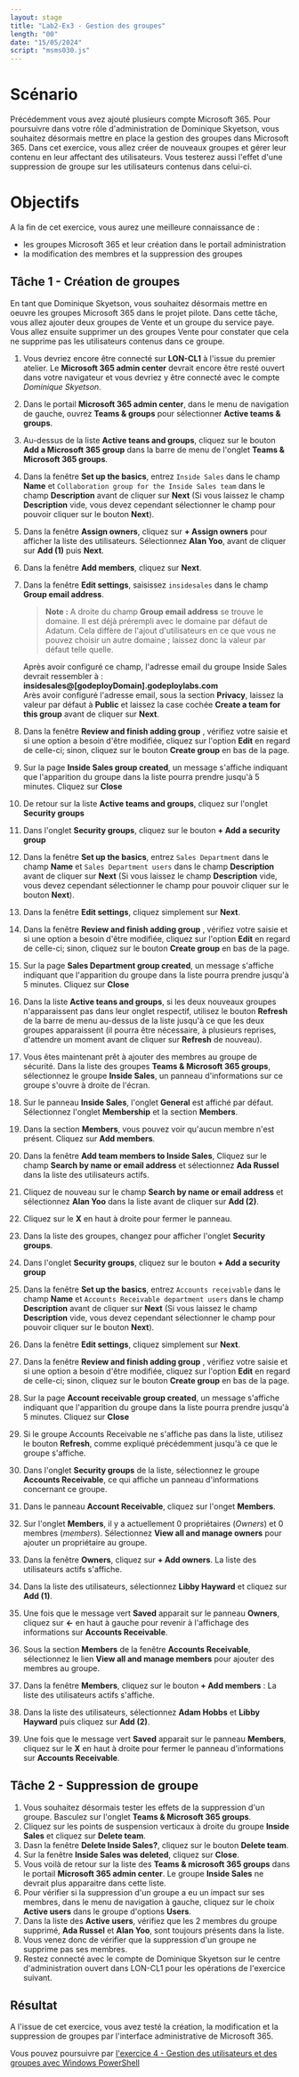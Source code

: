 ```yaml
---
layout: stage
title: "Lab2-Ex3 - Gestion des groupes"
length: "00"
date: "15/05/2024"
script: "msms030.js"
---
```

# Scénario
Précédemment vous avez ajouté plusieurs compte Microsoft 365. Pour poursuivre dans votre rôle d'administration de Dominique Skyetson, vous souhaitez désormais mettre en place la gestion des groupes dans Microsoft 365. Dans cet exercice, vous allez créer de nouveaux groupes et gérer leur contenu en leur affectant des utilisateurs. Vous testerez aussi l'effet d'une suppression de groupe sur les utilisateurs contenus dans celui-ci.

# Objectifs
A la fin de cet exercice, vous aurez une meilleure connaissance de :
- les groupes Microsoft 365 et leur création dans le portail administration
- la modification des membres et la suppression des groupes

## Tâche 1 - Création de groupes
En tant que Dominique Skyetson, vous souhaitez désormais mettre en oeuvre les groupes Microsoft 365 dans le projet pilote. Dans cette tâche, vous allez ajouter deux groupes de Vente et un groupe du service paye. Vous allez ensuite supprimer un des groupes Vente pour constater que cela ne supprime pas les utilisateurs contenus dans ce groupe.
1. Vous devriez encore être connecté sur **LON-CL1** à l'issue du premier atelier. Le **Microsoft 365 admin center** devrait encore être resté ouvert dans votre navigateur et vous devriez y être connecté avec le compte *Dominique Skyetson*.
1. Dans le portail **Microsoft 365 admin center**, dans le menu de navigation de gauche, ouvrez **Teams & groups** pour sélectionner **Active teams & groups**.
1. Au-dessus de la liste **Active teans and groups**, cliquez sur le bouton **Add a Microsoft 365 group** dans la barre de menu de l'onglet **Teams & Microsoft 365 groups**.
1. Dans la fenêtre **Set up the basics**, entrez ```Inside Sales``` dans le champ **Name** et ```Collaboration group for the Inside Sales team``` dans le champ **Description** avant de cliquer sur **Next** (Si vous laissez le champ **Description** vide, vous devez cependant sélectionner le champ pour pouvoir cliquer sur le bouton **Next**).
1. Dans la fenêtre **Assign owners**, cliquez sur **+ Assign owners** pour afficher la liste des utilisateurs. Sélectionnez **Alan Yoo**, avant de cliquer sur **Add (1)** puis **Next**. 
1. Dans la fenêtre **Add members**, cliquez sur **Next**.
1. Dans la fenêtre **Edit settings**, saisissez ```insidesales``` dans le champ **Group email address**.  
	>**Note :** A droite du champ **Group email address** se trouve le domaine. Il est déjà prérempli avec le domaine par défaut de Adatum. Cela diffère de l'ajout d'utilisateurs en ce que vous ne pouvez choisir un autre domaine ; laissez donc la valeur par défaut telle quelle.  

	Après avoir configuré ce champ, l'adresse email du groupe Inside Sales devrait ressembler à : **insidesales@[godeployDomain].godeploylabs.com**  
	Arès avoir configuré l'adresse email, sous la section **Privacy**, laissez la valeur par défaut à **Public** et laissez la case cochée **Create a team for this group** avant de cliquer sur **Next**.
1. Dans la fenêtre **Review and finish adding group** , vérifiez votre saisie et si une option a besoin d'être modifiée, cliquez sur l'option **Edit** en regard de celle-ci; sinon, cliquez sur le bouton **Create group** en bas de la page.
1. Sur la page **Inside Sales group created**, un message s'affiche indiquant que l'apparition du groupe dans la liste pourra prendre jusqu'à 5 minutes. Cliquez sur **Close**
1. De retour sur la liste **Active teams and groups**, cliquez sur l'onglet **Security groups**
1. Dans l'onglet **Security groups**, cliquez sur le bouton **+ Add a security group**
1. Dans la fenêtre **Set up the basics**, entrez ```Sales Department``` dans le champ **Name** et ```Sales Department users``` dans le champ **Description** avant de cliquer sur **Next** (Si vous laissez le champ **Description** vide, vous devez cependant sélectionner le champ pour pouvoir cliquer sur le bouton **Next**).
1. Dans la fenêtre **Edit settings**, cliquez simplement sur **Next**.
1. Dans la fenêtre **Review and finish adding group** , vérifiez votre saisie et si une option a besoin d'être modifiée, cliquez sur l'option **Edit** en regard de celle-ci; sinon, cliquez sur le bouton **Create group** en bas de la page.
1. Sur la page **Sales Department group created**, un message s'affiche indiquant que l'apparition du groupe dans la liste pourra prendre jusqu'à 5 minutes. Cliquez sur **Close**
1. Dans la liste **Active teans and groups**, si les deux nouveaux groupes n'apparaissent pas dans leur onglet respectif, utilisez le bouton **Refresh** de la barre de menu au-dessus de la liste jusqu'à ce que les deux groupes apparaissent (il pourra être nécessaire, à plusieurs reprises, d'attendre un moment avant de cliquer sur **Refresh** de nouveau).
1. Vous êtes maintenant prêt à ajouter des membres au groupe de sécurité. Dans la liste des groupes **Teams & Microsoft 365 groups**, sélectionnez le groupe **Inside Sales**, un panneau d'informations sur ce groupe s'ouvre à droite de l'écran.
1. Sur le panneau **Inside Sales**, l'onglet **General** est affiché par défaut. Sélectionnez l'onglet **Membership** et la section **Members**.
1. Dans la section **Members**, vous pouvez voir qu'aucun membre n'est présent. Cliquez sur **Add members**. 
1. Dans la fenêtre **Add team members to Inside Sales**, Cliquez sur le champ **Search by name or email address** et sélectionnez **Ada Russel** dans la liste des utilisateurs actifs.
1. Cliquez de nouveau sur le champ **Search by name or email address** et sélectionnez **Alan Yoo** dans la liste avant de cliquer sur **Add (2)**. 
1. Cliquez sur le **X** en haut à droite pour fermer le panneau.
1. Dans la liste des groupes, changez pour afficher l'onglet **Security groups**.
1. Dans l'onglet **Security groups**, cliquez sur le bouton **+ Add a security group**
1. Dans la fenêtre **Set up the basics**, entrez ```Accounts receivable``` dans le champ **Name** et ```Accounts Receivable department users``` dans le champ **Description** avant de cliquer sur **Next** (Si vous laissez le champ **Description** vide, vous devez cependant sélectionner le champ pour pouvoir cliquer sur le bouton **Next**).
1. Dans la fenêtre **Edit settings**, cliquez simplement sur **Next**.
1. Dans la fenêtre **Review and finish adding group** , vérifiez votre saisie et si une option a besoin d'être modifiée, cliquez sur l'option **Edit** en regard de celle-ci; sinon, cliquez sur le bouton **Create group** en bas de la page.
1. Sur la page **Account receivable group created**, un message s'affiche indiquant que l'apparition du groupe dans la liste pourra prendre jusqu'à 5 minutes. Cliquez sur **Close**
1. Si le groupe Accounts Receivable ne s'affiche pas dans la liste, utilisez le bouton **Refresh**, comme expliqué précédemment jusqu'à ce que le groupe s'affiche.
1. Dans l'onglet **Security groups** de la liste, sélectionnez le groupe **Accounts Receivable**, ce qui affiche un panneau d'informations concernant ce groupe.
1. Dans le panneau **Account Receivable**, cliquez sur l'onget **Members**.
1. Sur l'onglet **Members**, il y a actuellement 0 propriétaires (*Owners*) et 0 membres (*members*). Sélectionnez **View all and manage owners** pour ajouter un propriétaire au groupe.
1. Dans la fenêtre **Owners**, cliquez sur **+ Add owners**. La liste des utilisateurs actifs s'affiche.
1. Dans la liste des utilisateurs, sélectionnez **Libby Hayward** et cliquez sur **Add (1)**.
1. Une fois que le message vert **Saved** apparait sur le panneau **Owners**, cliquez sur **<-** en haut à gauche pour revenir à l'affichage des informations sur **Accounts Receivable**.
1. Sous la section **Members** de la fenêtre **Accounts Receivable**, sélectionnez le lien **View all and manage members** pour ajouter des membres au groupe. 
1. Dans la fenêtre **Members**, cliquez sur le bouton **+ Add members** : La liste des utilisateurs actifs s'affiche.
1. Dans la liste des utilisateurs, sélectionnez **Adam Hobbs** et **Libby Hayward** puis cliquez sur **Add (2)**.
1. Une fois que le message vert **Saved** apparait sur le panneau **Members**, cliquez sur le **X** en haut à droite pour fermer le panneau d'informations sur **Accounts Receivable**.
 
## Tâche 2 - Suppression de groupe
1. Vous souhaitez désormais tester les effets de la suppression d'un groupe. Basculez sur l'onglet **Teams & Microsoft 365 groups**.
1. Cliquez sur les points de suspension verticaux à droite du groupe **Inside Sales** et cliquez sur **Delete team**. 
1. Dasn la fenêtre **Delete Inside Sales?**, cliquez sur le bouton **Delete team**.
1. Sur la fenêtre **Inside Sales was deleted**, cliquez sur **Close**. 
1. Vous voilà de retour sur la liste des **Teams & microsoft 365 groups** dans le portail **Microsoft 365 admin center**. Le groupe **Inside Sales** ne devrait plus apparaitre dans cette liste.
1. Pour vérifier si la suppression d'un groupe a eu un impact sur ses membres, dans le menu de navigation à gauche, cliquez sur le choix **Active users** dans le groupe d'options **Users**.
1. Dans la liste des **Active users**, vérifiez que les 2 membres du groupe supprimé, **Ada Russel** et **Alan Yoo**, sont toujours présents dans la liste.
1. Vous venez donc de vérifier que la suppression d'un groupe ne supprime pas ses membres.
1. Restez connecté avec le compte de Dominique Skyetson sur le centre d'administration ouvert dans LON-CL1 pour les opérations de l'exercice suivant.

## Résultat
A l'issue de cet exercice, vous avez testé la création, la modification et la suppression de groupes par l'interface administrative de Microsoft 365.

Vous pouvez poursuivre par [l'exercice 4 - Gestion des utilisateurs et des groupes avec Windows PowerShell](lab2e4)